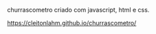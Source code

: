 
churrascometro criado com javascript, html e css.

https://cleitonlahm.github.io/churrascometro/


